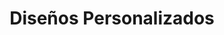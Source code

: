 ---
title: 'Diseños Personalizados'
catSlug: 'personalizados'
image: '/images/categories/personalizado.png'
description: 'Crea tu diseño personalizado único. Remeras y buzos con tus artistas favoritos, mascotas, nombres o cualquier diseño que desees. Diseños exclusivos y personalizados para ti.'
keywords: 'diseños personalizados, remeras personalizadas, buzos personalizados, artistas favoritos, mascotas, nombres personalizados, diseños únicos, streetwear personalizado'
---